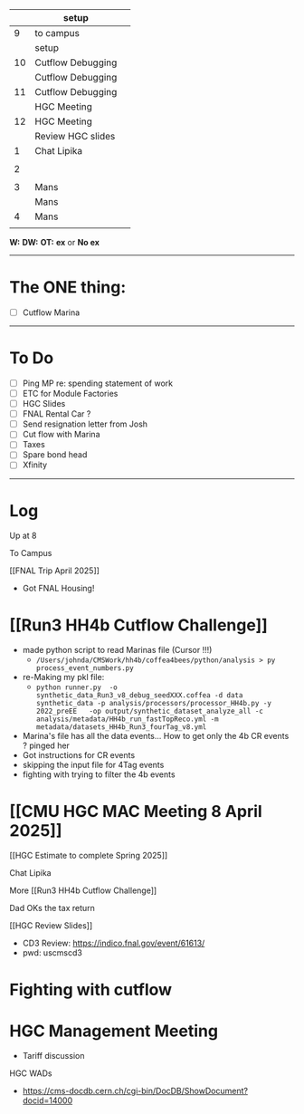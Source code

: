 
|     | setup             |     |
| --- | ----------------- | --- |
| 9   | to campus         |     |
|     | setup             |     |
| 10  | Cutflow Debugging |     |
|     | Cutflow Debugging |     |
| 11  | Cutflow Debugging |     |
|     | HGC Meeting       |     |
| 12  | HGC Meeting       |     |
|     | Review HGC slides |     |
| 1   | Chat Lipika       |     |
|     |                   |     |
| 2   |                   |     |
|     |                   |     |
| 3   | Mans              |     |
|     | Mans              |     |
| 4   | Mans              |     |
|     |                   |     |

**W:**
**DW:**
**OT:**
**ex** or **No ex**

---
# The ONE thing: 
- [ ] Cutflow Marina

---
# To Do

- [ ] Ping MP re: spending statement of work
- [ ] ETC for Module Factories
- [ ] HGC Slides
- [ ] FNAL Rental Car ?
- [ ] Send resignation letter from Josh
- [ ] Cut flow with Marina 
- [ ] Taxes
- [ ] Spare bond head
- [ ] Xfinity 

---

# Log

Up at 8

To Campus

[[FNAL Trip April 2025]]
- Got FNAL Housing!

# [[Run3 HH4b Cutflow Challenge]]
- made python script to read Marinas file (Cursor !!!)
	- ` /Users/johnda/CMSWork/hh4b/coffea4bees/python/analysis > py process_event_numbers.py `
- re-Making my pkl file: 
	- `python runner.py  -o synthetic_data_Run3_v8_debug_seedXXX.coffea -d data synthetic_data -p analysis/processors/processor_HH4b.py -y 2022_preEE   -op output/synthetic_dataset_analyze_all -c analysis/metadata/HH4b_run_fastTopReco.yml -m metadata/datasets_HH4b_Run3_fourTag_v8.yml`
- Marina's file has all the data events... How to get only the 4b CR events ? pinged her
- Got instructions for CR events
- skipping the input file for 4Tag events
- fighting with trying to filter the 4b events

# [[CMU HGC MAC Meeting 8 April 2025]]

[[HGC Estimate to complete Spring 2025]]


Chat Lipika 


More [[Run3 HH4b Cutflow Challenge]]

Dad OKs the tax return

[[HGC Review Slides]]
- CD3 Review: https://indico.fnal.gov/event/61613/
- pwd: uscmscd3

# Fighting with cutflow


# HGC Management Meeting
- Tariff discussion


HGC WADs 
- https://cms-docdb.cern.ch/cgi-bin/DocDB/ShowDocument?docid=14000